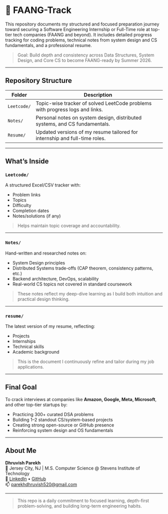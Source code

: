 # 🚀 FAANG-Track

This repository documents my structured and focused preparation journey toward securing a Software Engineering Internship or Full-Time role at top-tier tech companies (FAANG and beyond). It includes detailed progress tracking for coding problems, technical notes from system design and CS fundamentals, and a professional resume.

> Goal: Build depth and consistency across Data Structures, System Design, and Core CS to become FAANG-ready by Summer 2026.

---

##  Repository Structure

| Folder     | Description                                                                 |
|------------|-----------------------------------------------------------------------------|
| `Leetcode/` | Topic-wise tracker of solved LeetCode problems with progress logs and links. |
| `Notes/`    | Personal notes on system design, distributed systems, and CS fundamentals. |
| `Resume/`   | Updated versions of my resume tailored for internship and full-time roles.   |


---

## What’s Inside

### `Leetcode/`
A structured Excel/CSV tracker with:
- Problem links
- Topics
- Difficulty
- Completion dates
- Notes/solutions (if any)

>  Helps maintain topic coverage and accountability.

---

### `Notes/`
Hand-written and researched notes on:
- System Design principles
- Distributed Systems trade-offs (CAP theorem, consistency patterns, etc.)
- Backend architecture, DevOps, scalability
- Real-world CS topics not covered in standard coursework

>  These notes reflect my deep-dive learning as I build both intuition and practical design thinking.

---

### `resume/`
The latest version of my resume, reflecting:
- Projects
- Internships
- Technical skills
- Academic background

>  This is the document I continuously refine and tailor during my job applications.

---

##  Final Goal

To crack interviews at companies like **Amazon, Google, Meta, Microsoft**, and other top-tier startups by:
- Practicing 300+ curated DSA problems
- Building 1–2 standout CS/system-based projects
- Creating strong open-source or GitHub presence
- Reinforcing system design and OS fundamentals

---

##  About Me

**Dhruvish Parekh**  
📍 Jersey City, NJ | M.S. Computer Science @ Stevens Institute of Technology  
🔗 [LinkedIn](https://www.linkedin.com/in/dhruvish-parekh-7913911b3/) • [GitHub](https://github.com/dhruvish20)  
📫 parekhdhruvish520@gmail.com

---

> This repo is a daily commitment to focused learning, depth-first problem-solving, and building long-term engineering habits.
